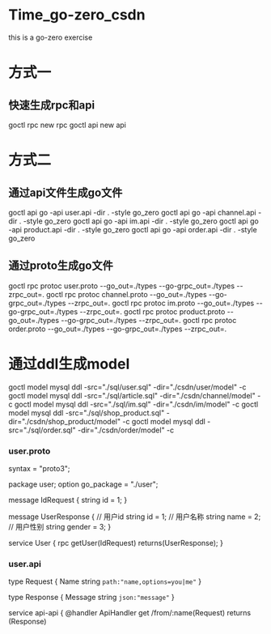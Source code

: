 # Time_go-zero_csdn
this is a go-zero exercise
# 方式一
## 快速生成rpc和api
goctl rpc new rpc
goctl api new api
# 方式二
## 通过api文件生成go文件
goctl api go -api user.api -dir . -style go_zero
goctl api go -api channel.api -dir . -style go_zero
goctl api go -api im.api -dir . -style go_zero
goctl api go -api product.api -dir . -style go_zero
goctl api go -api order.api -dir . -style go_zero
## 通过proto生成go文件
goctl rpc protoc user.proto --go_out=./types --go-grpc_out=./types --zrpc_out=.
goctl rpc protoc channel.proto --go_out=./types --go-grpc_out=./types --zrpc_out=.
goctl rpc protoc im.proto --go_out=./types --go-grpc_out=./types --zrpc_out=.
goctl rpc protoc product.proto --go_out=./types --go-grpc_out=./types --zrpc_out=.
goctl rpc protoc order.proto --go_out=./types --go-grpc_out=./types --zrpc_out=.

# 通过ddl生成model
goctl model mysql ddl -src="./sql/user.sql" -dir="./csdn/user/model" -c
goctl model mysql ddl -src="./sql/article.sql" -dir="./csdn/channel/model" -c
goctl model mysql ddl -src="./sql/im.sql" -dir="./csdn/im/model" -c
goctl model mysql ddl -src="./sql/shop_product.sql" -dir="./csdn/shop_product/model" -c
goctl model mysql ddl -src="./sql/order.sql" -dir="./csdn/order/model" -c
### user.proto
syntax = "proto3";

package user;
option go_package = "./user";

message IdRequest {
string id = 1;
}

message UserResponse {
// 用户id
string id = 1;
// 用户名称
string name = 2;
// 用户性别
string gender = 3;
}

service User {
rpc getUser(IdRequest) returns(UserResponse);
}

### user.api
type Request {
Name string `path:"name,options=you|me"`
}

type Response {
Message string `json:"message"`
}

service api-api {
@handler ApiHandler
get /from/:name(Request) returns (Response)
